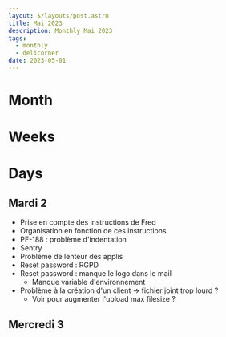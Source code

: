 ```yaml
---
layout: $/layouts/post.astro
title: Mai 2023
description: Monthly Mai 2023
tags: 
  - monthly
  - delicorner
date: 2023-05-01
---
```


# Month

# Weeks

# Days

## Mardi 2

- Prise en compte des instructions de Fred
- Organisation en fonction de ces instructions
- PF-188 : problème d'indentation
- Sentry
- Problème de lenteur des applis
- Reset password : RGPD
- Reset password : manque le logo dans le mail
  - Manque variable d'environnement
- Problème à la création d'un client → fichier joint trop lourd ?
  - Voir pour augmenter l'upload max filesize ?

## Mercredi 3

